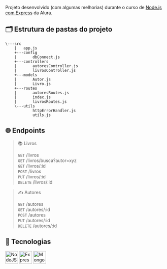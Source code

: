 Projeto desenvolvido (com algumas melhorias) durante o curso de [Node.js com Express](https://www.alura.com.br/curso-online-nodejs-api-rest-express-mongodb) da Alura.

## 🗂 Estrutura de pastas do projeto
<!-- Easter Egg: Execute o comando via terminal dentro da pasta do projeto: "tree /a /f > output.txt" -->
```
\---src
    |   app.js
    +---config
    |       dbConnect.js
    +---controllers
    |       autoresController.js
    |       livrosController.js
    +---models
    |       Autor.js
    |       Livro.js
    +---routes
    |       autoresRoutes.js
    |       index.js
    |       livrosRoutes.js
    \---utils
            httpErrorHandler.js
            utils.js
```

## 🌐 Endpoints

> 📚 Livros
>
> `GET` /livros </br> `GET` /livros/busca?autor=xyz </br> `GET` /livros/:id </br> `POST` /livros </br> `PUT` /livros/:id </br> `DELETE` /livros/:id

> ✍ Autores
>
> `GET` /autores </br> `GET` /autores/:id </br> `POST` /autores </br> `PUT` /autores/:id </br> `DELETE` /autores/:id

## 🚀 Tecnologias

<div>
  <img height="40" alt="NodeJS" src="https://cdn.jsdelivr.net/gh/devicons/devicon/icons/nodejs/nodejs-original.svg" />
  <img height="40" alt="Express" src="https://cdn.jsdelivr.net/gh/devicons/devicon/icons/express/express-original.svg" />
  <img height="40" alt="MongoDB" src="https://cdn.jsdelivr.net/gh/devicons/devicon/icons/mongodb/mongodb-original.svg" />
</div>
